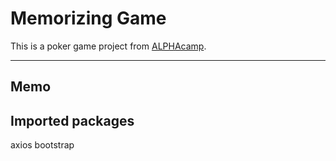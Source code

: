# Memorizing Game

This is a poker game project from [ALPHAcamp](https://tw.alphacamp.co/).

---
## Memo
## Imported packages
axios
bootstrap